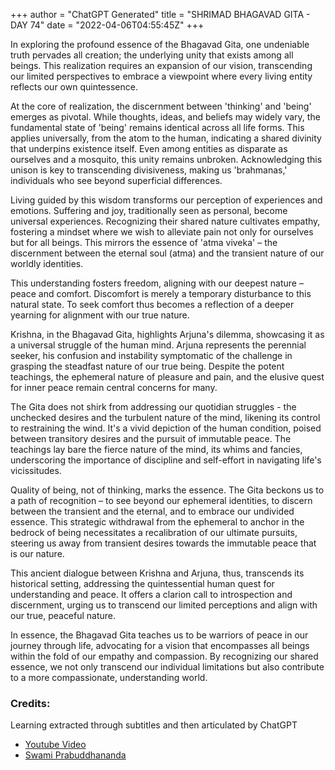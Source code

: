 +++
author = "ChatGPT Generated"
title = "SHRIMAD BHAGAVAD GITA - DAY 74"
date = "2022-04-06T04:55:45Z"
+++

In exploring the profound essence of the Bhagavad Gita, one undeniable truth pervades all creation; the underlying unity that exists among all beings. This realization requires an expansion of our vision, transcending our limited perspectives to embrace a viewpoint where every living entity reflects our own quintessence.

At the core of realization, the discernment between 'thinking' and 'being' emerges as pivotal. While thoughts, ideas, and beliefs may widely vary, the fundamental state of 'being' remains identical across all life forms. This applies universally, from the atom to the human, indicating a shared divinity that underpins existence itself. Even among entities as disparate as ourselves and a mosquito, this unity remains unbroken. Acknowledging this unison is key to transcending divisiveness, making us 'brahmanas,' individuals who see beyond superficial differences.

Living guided by this wisdom transforms our perception of experiences and emotions. Suffering and joy, traditionally seen as personal, become universal experiences. Recognizing their shared nature cultivates empathy, fostering a mindset where we wish to alleviate pain not only for ourselves but for all beings. This mirrors the essence of 'atma viveka' – the discernment between the eternal soul (atma) and the transient nature of our worldly identities.

This understanding fosters freedom, aligning with our deepest nature – peace and comfort. Discomfort is merely a temporary disturbance to this natural state. To seek comfort thus becomes a reflection of a deeper yearning for alignment with our true nature.

Krishna, in the Bhagavad Gita, highlights Arjuna's dilemma, showcasing it as a universal struggle of the human mind. Arjuna represents the perennial seeker, his confusion and instability symptomatic of the challenge in grasping the steadfast nature of our true being. Despite the potent teachings, the ephemeral nature of pleasure and pain, and the elusive quest for inner peace remain central concerns for many. 

The Gita does not shirk from addressing our quotidian struggles - the unchecked desires and the turbulent nature of the mind, likening its control to restraining the wind. It's a vivid depiction of the human condition, poised between transitory desires and the pursuit of immutable peace. The teachings lay bare the fierce nature of the mind, its whims and fancies, underscoring the importance of discipline and self-effort in navigating life's vicissitudes.

Quality of being, not of thinking, marks the essence. The Gita beckons us to a path of recognition – to see beyond our ephemeral identities, to discern between the transient and the eternal, and to embrace our undivided essence. This strategic withdrawal from the ephemeral to anchor in the bedrock of being necessitates a recalibration of our ultimate pursuits, steering us away from transient desires towards the immutable peace that is our nature.

This ancient dialogue between Krishna and Arjuna, thus, transcends its historical setting, addressing the quintessential human quest for understanding and peace. It offers a clarion call to introspection and discernment, urging us to transcend our limited perceptions and align with our true, peaceful nature.

In essence, the Bhagavad Gita teaches us to be warriors of peace in our journey through life, advocating for a vision that encompasses all beings within the fold of our empathy and compassion. By recognizing our shared essence, we not only transcend our individual limitations but also contribute to a more compassionate, understanding world.

### Credits:
Learning extracted through subtitles and then articulated by ChatGPT

* [Youtube Video](https://www.youtube.com/watch?v=Zaz_1oQLctQ)
* [Swami Prabuddhananda](https://www.youtube.com/@upanishadswithswamiprabudd4019/streams)